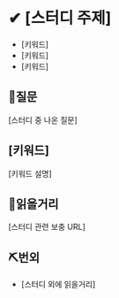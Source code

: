 # ✔ [스터디 주제]
- [키워드]
- [키워드]
- [키워드]

## 👀질문
[스터디 중 나온 질문]

## [키워드]
[키워드 설명]

## 📑읽을거리
[스터디 관련 보충 URL]

## ⛏번외
- [스터디 외에 읽을거리]
